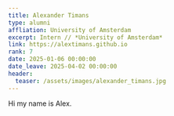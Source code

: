 ```yaml
---
title: Alexander Timans
type: alumni
affliation: University of Amsterdam
excerpt: Intern // *University of Amsterdam*
link: https://alextimans.github.io
rank: 7
date: 2025-01-06 00:00:00
date_leave: 2025-04-02 00:00:00
header:
  teaser: /assets/images/alexander_timans.jpg
---
```


Hi my name is Alex.
